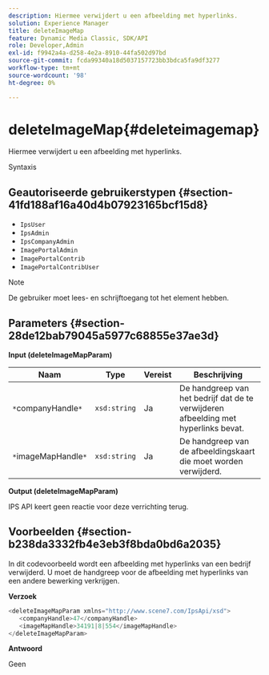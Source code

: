 ```yaml
---
description: Hiermee verwijdert u een afbeelding met hyperlinks.
solution: Experience Manager
title: deleteImageMap
feature: Dynamic Media Classic, SDK/API
role: Developer,Admin
exl-id: f9942a4a-d258-4e2a-8910-44fa502d97bd
source-git-commit: fcda99340a18d5037157723bb3bdca5fa9df3277
workflow-type: tm+mt
source-wordcount: '98'
ht-degree: 0%

---
```


# deleteImageMap{#deleteimagemap}

Hiermee verwijdert u een afbeelding met hyperlinks.

Syntaxis

## Geautoriseerde gebruikerstypen {#section-41fd188af16a40d4b07923165bcf15d8}

* `IpsUser`
* `IpsAdmin`
* `IpsCompanyAdmin`
* `ImagePortalAdmin`
* `ImagePortalContrib`
* `ImagePortalContribUser`

>[!NOTE]
>
>De gebruiker moet lees- en schrijftoegang tot het element hebben.

## Parameters {#section-28de12bab79045a5977c68855e37ae3d}

**Input (deleteImageMapParam)**

| Naam | Type | Vereist | Beschrijving |
|---|---|---|---|
| `*`companyHandle`*` | `xsd:string` | Ja | De handgreep van het bedrijf dat de te verwijderen afbeelding met hyperlinks bevat. |
| `*`imageMapHandle`*` | `xsd:string` | Ja | De handgreep van de afbeeldingskaart die moet worden verwijderd. |

**Output (deleteImageMapParam)**

IPS API keert geen reactie voor deze verrichting terug.

## Voorbeelden {#section-b238da3332fb4e3eb3f8bda0bd6a2035}

In dit codevoorbeeld wordt een afbeelding met hyperlinks van een bedrijf verwijderd. U moet de handgreep voor de afbeelding met hyperlinks van een andere bewerking verkrijgen.

**Verzoek**

```java
<deleteImageMapParam xmlns="http://www.scene7.com/IpsApi/xsd">
   <companyHandle>47</companyHandle>
   <imageMapHandle>34191|8|554</imageMapHandle>
</deleteImageMapParam>
```

**Antwoord**

Geen
